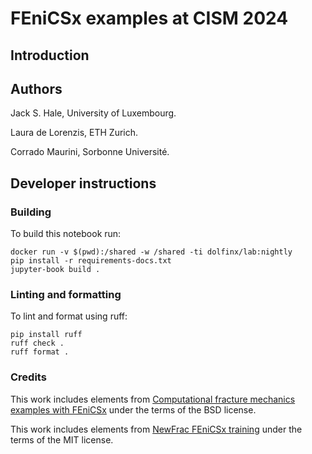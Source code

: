 # FEniCSx examples at CISM 2024

## Introduction

## Authors

Jack S. Hale, University of Luxembourg.

Laura de Lorenzis, ETH Zurich.

Corrado Maurini, Sorbonne Université.

## Developer instructions

### Building

To build this notebook run:

    docker run -v $(pwd):/shared -w /shared -ti dolfinx/lab:nightly
    pip install -r requirements-docs.txt
    jupyter-book build .

### Linting and formatting

To lint and format using ruff:

    pip install ruff
    ruff check .
    ruff format .

### Credits

This work includes elements from [Computational fracture mechanics examples
with FEniCSx](https://github.com/newfrac/fenicsx-fracture) under the terms of
the BSD license.

This work includes elements from [NewFrac FEniCSx
training](https://newfrac.gitlab.io/newfrac-fenicsx-training/) under the terms
of the MIT license.

